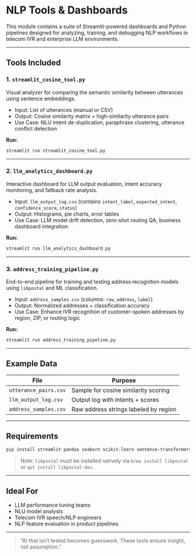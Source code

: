 
# NLP Tools & Dashboards

This module contains a suite of Streamlit-powered dashboards and Python pipelines designed for analyzing, training, and debugging NLP workflows in telecom IVR and enterprise LLM environments.

---

## Tools Included

### 1. `streamlit_cosine_tool.py`
Visual analyzer for comparing the semantic similarity between utterances using sentence embeddings.

- Input: List of utterances (manual or CSV)
- Output: Cosine similarity matrix + high-similarity utterance pairs
- Use Case: NLU intent de-duplication, paraphrase clustering, utterance conflict detection

**Run:**
```bash
streamlit run streamlit_cosine_tool.py
```

---

### 2. `llm_analytics_dashboard.py`
Interactive dashboard for LLM output evaluation, intent accuracy monitoring, and fallback rate analysis.

- Input: `llm_output_log.csv` (contains `intent_label`, `expected_intent`, `confidence_score`, `status`)
- Output: Histograms, pie charts, error tables
- Use Case: LLM model drift detection, zero-shot routing QA, business dashboard integration

**Run:**
```bash
streamlit run llm_analytics_dashboard.py
```

---

### 3. `address_training_pipeline.py`
End-to-end pipeline for training and testing address recognition models using `libpostal` and ML classification.

- Input: `address_samples.csv` (columns: `raw_address`, `label`)
- Output: Normalized addresses + classification accuracy
- Use Case: Enhance IVR recognition of customer-spoken addresses by region, ZIP, or routing logic

**Run:**
```bash
streamlit run address_training_pipeline.py
```

---

## Example Data

| File | Purpose |
|------|---------|
| `utterance_pairs.csv` | Sample for cosine similarity scoring |
| `llm_output_log.csv`  | Output log with intents + scores |
| `address_samples.csv` | Raw address strings labeled by region |

---

## Requirements

```bash
pip install streamlit pandas seaborn scikit-learn sentence-transformers postal
```

> Note: `libpostal` must be installed natively via `brew install libpostal` or `apt install libpostal-dev`.

---

## Ideal For

- LLM performance tuning teams
- NLU model analysts
- Telecom IVR speech/NLP engineers
- NLP feature evaluation in product pipelines

---

> “AI that isn’t tested becomes guesswork. These tools ensure insight, not assumption.”
